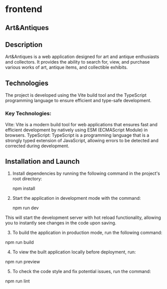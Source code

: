 # frontend

## Art&Antiques

## Description

Art&Antiques is a web application designed for art and antique enthusiasts and collectors. It provides the ability to search for, view, and purchase various works of art, antique items, and collectible exhibits.

## Technologies

The project is developed using the Vite build tool and the TypeScript programming language to ensure efficient and type-safe development.

### Key Technologies:

Vite: Vite is a modern build tool for web applications that ensures fast and efficient development by natively using ESM (ECMAScript Module) in browsers.
TypeScript: TypeScript is a programming language that is a strongly typed extension of JavaScript, allowing errors to be detected and corrected during development.

## Installation and Launch

1. Install dependencies by running the following command in the project's root directory:

   npm install

2. Start the application in development mode with the command:

   npm run dev

This will start the development server with hot reload functionality, allowing you to instantly see changes in the code upon saving.

3. To build the application in production mode, run the following command:

npm run build

4. To view the built application locally before deployment, run:

npm run preview

5. To check the code style and fix potential issues, run the command:

npm run lint

